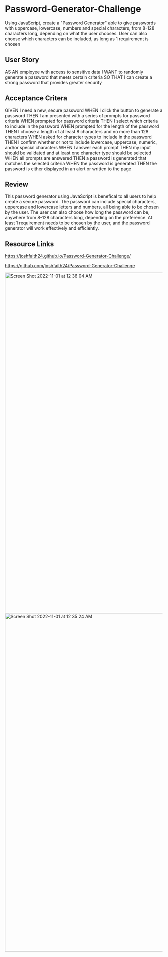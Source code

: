 # Password-Generator-Challenge
Using JavaScript, create a "Password Generator" able to give passwords with uppercase, lowercase, numbers and special characters, from 8-128 characters long, depending on what the user chooses. User can also choose which characters can be included, as long as 1 requirement is chosen

## User Story
AS AN employee with access to sensitive data
I WANT to randomly generate a password that meets certain criteria
SO THAT I can create a strong password that provides greater security

## Acceptance Critera 
GIVEN I need a new, secure password
WHEN I click the button to generate a password
THEN I am presented with a series of prompts for password criteria
WHEN prompted for password criteria
THEN I select which criteria to include in the password
WHEN prompted for the length of the password
THEN I choose a length of at least 8 characters and no more than 128 characters
WHEN asked for character types to include in the password
THEN I confirm whether or not to include lowercase, uppercase, numeric, and/or special characters
WHEN I answer each prompt
THEN my input should be validated and at least one character type should be selected
WHEN all prompts are answered
THEN a password is generated that matches the selected criteria
WHEN the password is generated
THEN the password is either displayed in an alert or written to the page

## Review
This password generator using JavaScript is benefical to all users to help create a secure password.
The password can include special characters, uppercase and lowercase letters and numbers, all being able
to be chosen by the user. The user can also choose how long the password can be, anywhere from 8-128 
characters long, depending on the preference. At least 1 requirement needs to be chosen by the user, and the password 
generator will work effectively and efficiently. 

## Resource Links
https://joshfaith24.github.io/Password-Generator-Challenge/

https://github.com/joshfaith24/Password-Generator-Challenge

<img width="1088" alt="Screen Shot 2022-11-01 at 12 36 04 AM" src="https://user-images.githubusercontent.com/113576524/199159988-f5e35a72-b0b3-4320-8124-6cbe9d31daa3.png">

<img width="1083" alt="Screen Shot 2022-11-01 at 12 35 24 AM" src="https://user-images.githubusercontent.com/113576524/199160004-e0b0f7b4-85e5-4f48-b608-1934e7a19969.png">
